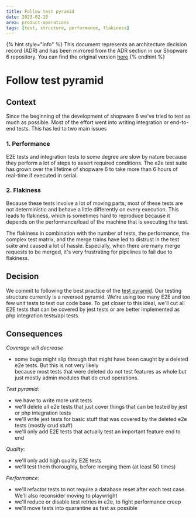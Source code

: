 ```yaml
---
title: Follow test pyramid
date: 2023-02-16
area: product-operations
tags: [test, structure, performance, flakiness]
--- 
```


{% hint style="info" %}
This document represents an architecture decision record (ADR) and has been mirrored from the ADR section in our Shopware 6 repository.
You can find the original version [here](https://github.com/shopware/platform/blob/trunk/adr/2023-02-13-follow-test-pyramid.md)
{% endhint %}

# Follow test pyramid

## Context

Since the beginning of the development of shopware 6 we've tried to test as much as possible. Most of the effort went
into writing integration or end-to-end tests. This has led to two main issues

### 1. Performance

E2E tests and integration tests to some degree are slow by nature because they perform a lot of steps to assert 
required conditions. The e2e test suite has grown over the lifetime of shopware 6 to take more than 6 hours of real-time
if executed in serial.

### 2. Flakiness 

Because these tests involve a lot of moving parts, most of these tests are not deterministic and behave a little differently
on every execution. This leads to flakiness, which is sometimes hard to reproduce because it depends on the 
performance/load of the machine that is executing the test.

The flakiness in combination with the number of tests, the performance, the complex test matrix, and the merge trains have 
led to distrust in the test suite and caused a lot of hassle. Especially, when there are many merge requests to be merged,
it's very frustrating for pipelines to fail due to flakiness.

## Decision

We commit to following the best practice of the [test pyramid]. Our testing structure currently is a reversed pyramid. We're using too many
E2E and too few unit tests to test our code base. To get closer to this ideal, we'll cut all E2E tests that can be covered by jest
tests or are better implemented as php integration tests/api tests.

## Consequences

*Coverage will decrease*

- some bugs might slip through that might have been caught by a deleted e2e tests. But this is not very likely  
  because most tests that were deleted do not test features as whole but just mostly admin modules that do crud operations.

*Test pyramid*:
- we have to write more unit tests
- we'll delete all e2e tests that just cover things that can be tested by jest or php integration tests
- we'll write jest tests for basic stuff that was covered by the deleted e2e tests (mostly crud stuff)
- we'll only add E2E tests that actually test an important feature end to end

*Quality*:
- we'll only add high quality E2E tests
- we'll test them thoroughly, before merging them (at least 50 times) 

*Performance*:
- we'll refactor tests to not require a database reset after each test case. We'll also reconsider moving to playwright
- we'll reduce or disable test retries in e2e, to fight performance creep
- we'll move tests into quarantine as fast as possible


[test pyramid]: https://martinfowler.com/articles/practical-test-pyramid.html
